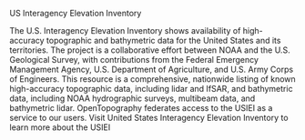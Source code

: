 US Interagency Elevation Inventory

The U.S. Interagency Elevation Inventory shows availability of high-accuracy topographic and bathymetric data for the United States and its territories. The project is a collaborative effort between NOAA and the U.S. Geological Survey, with contributions from the Federal Emergency Management Agency, U.S. Department of Agriculture, and U.S. Army Corps of Engineers. This resource is a comprehensive, nationwide listing of known high-accuracy topographic data, including lidar and IfSAR, and bathymetric data, including NOAA hydrographic surveys, multibeam data, and bathymetric lidar. OpenTopography federates access to the USIEI as a service to our users. Visit United States Interagency Elevation Inventory to learn more about the USIEI

